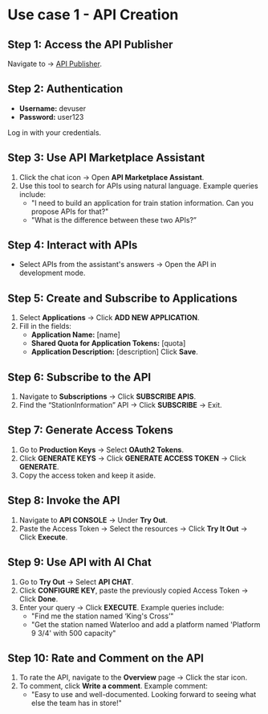 # Use case 1 - API Creation

## Step 1: Access the API Publisher
Navigate to → [API Publisher](https://localhost:9443/devportal).

## Step 2: Authentication
- **Username:** devuser
- **Password:** user123

Log in with your credentials.

## Step 3: Use API Marketplace Assistant
1. Click the chat icon → Open **API Marketplace Assistant**.
2. Use this tool to search for APIs using natural language. Example queries include:
   - "I need to build an application for train station information. Can you propose APIs for that?"
   - "What is the difference between these two APIs?”

## Step 4: Interact with APIs
- Select APIs from the assistant's answers → Open the API in development mode.

## Step 5: Create and Subscribe to Applications
1. Select **Applications** → Click **ADD NEW APPLICATION**.
2. Fill in the fields:
   - **Application Name:** [name]
   - **Shared Quota for Application Tokens:** [quota]
   - **Application Description:** [description]
   Click **Save**.

## Step 6: Subscribe to the API
1. Navigate to **Subscriptions** → Click **SUBSCRIBE APIS**.
2. Find the “StationInformation” API → Click **SUBSCRIBE** → Exit.

## Step 7: Generate Access Tokens
1. Go to **Production Keys** → Select **OAuth2 Tokens**.
2. Click **GENERATE KEYS** → Click **GENERATE ACCESS TOKEN** → Click **GENERATE**.
3. Copy the access token and keep it aside.

## Step 8: Invoke the API
1. Navigate to **API CONSOLE** → Under **Try Out**.
2. Paste the Access Token → Select the resources → Click **Try It Out** → Click **Execute**.

## Step 9: Use API with AI Chat
1. Go to **Try Out** → Select **API CHAT**.
2. Click **CONFIGURE KEY**, paste the previously copied Access Token → Click **Done**.
3. Enter your query → Click **EXECUTE**. Example queries include:
   - "Find me the station named ‘King's Cross’"
   - "Get the station named Waterloo and add a platform named 'Platform 9 3/4' with 500 capacity"

## Step 10: Rate and Comment on the API
1. To rate the API, navigate to the **Overview** page → Click the star icon.
2. To comment, click **Write a comment**. Example comment:
   - "Easy to use and well-documented. Looking forward to seeing what else the team has in store!"
